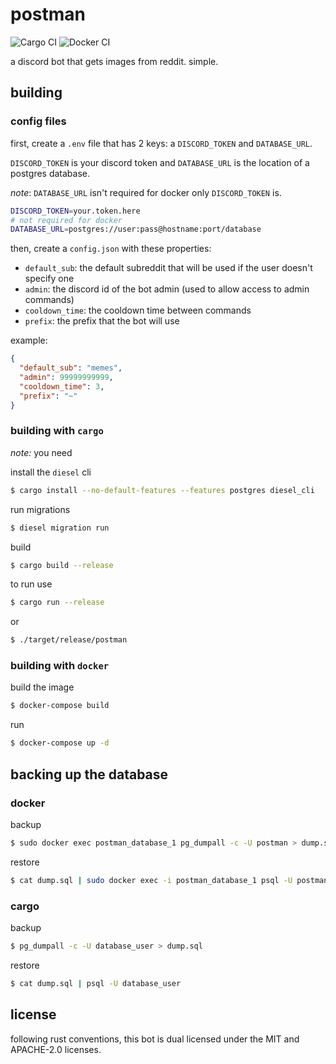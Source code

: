 # postman
![Cargo CI](https://github.com/Technical27/postman/workflows/Cargo%20CI/badge.svg)
![Docker CI](https://github.com/Technical27/postman/workflows/Docker%20CI/badge.svg)

a discord bot that gets images from reddit. simple.

## building
### config files
first, create a `.env` file that has 2 keys: a `DISCORD_TOKEN` and `DATABASE_URL`.

`DISCORD_TOKEN` is your discord token and `DATABASE_URL` is the location of a postgres database.

*note*: `DATABASE_URL` isn't required for docker only `DISCORD_TOKEN` is.
```bash
DISCORD_TOKEN=your.token.here
# not required for docker
DATABASE_URL=postgres://user:pass@hostname:port/database
```

then, create a `config.json` with these properties:
  - `default_sub`:
       the default subreddit that will be used if the user doesn't specify one
  - `admin`:
      the discord id of the bot admin (used to allow access to admin commands)
  - `cooldown_time`:
      the cooldown time between commands
  - `prefix`:
      the prefix that the bot will use

example:
```json
{
  "default_sub": "memes",
  "admin": 99999999999,
  "cooldown_time": 3,
  "prefix": "~"
}
```

### building with `cargo`

*note:* you need

install the `diesel` cli
```bash
$ cargo install --no-default-features --features postgres diesel_cli
```

run migrations
```bash
$ diesel migration run
```

build
```bash
$ cargo build --release
```

to run use
```bash
$ cargo run --release
```
or
```bash
$ ./target/release/postman
```

### building with `docker`

build the image
```bash
$ docker-compose build
```

run
```bash
$ docker-compose up -d
```

## backing up the database
### docker
backup
```bash
$ sudo docker exec postman_database_1 pg_dumpall -c -U postman > dump.sql
```
restore
```bash
$ cat dump.sql | sudo docker exec -i postman_database_1 psql -U postman
```
### cargo
backup
```bash
$ pg_dumpall -c -U database_user > dump.sql
```
restore
```bash
$ cat dump.sql | psql -U database_user
```
## license

following rust conventions, this bot is dual licensed under the MIT and APACHE-2.0 licenses.

